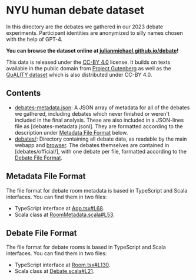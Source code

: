 # NYU human debate dataset

In this directory are the debates we gathered in our 2023 debate experiments.
Participant identities are anonymized to silly names chosen with the help of GPT-4.

**You can browse the dataset online at [julianmichael.github.io/debate](https://julianmichael.github.io/debate)!**

This data is released under the [CC-BY 4.0](https://creativecommons.org/licenses/by/4.0/) license.
It builds on texts available in the public domain from [Project Gutenberg](https://www.gutenberg.org)
as well as the [QuALITY dataset](https://nyu-mll.github.io/quality/) which is also distributed under
CC-BY 4.0.


## Contents

* [debates-metadata.json](debates-metadata.json): A JSON array of metadata for all of the debates we gathered,
  including debates which never finished or weren't included in the final analysis.
  These are also included in a JSON-lines file as [debates-metadata.jsonl].
  They are formatted according to the description under
  [Metadata File Format](#metadata-file-format) below.
* [debates/](debates/): Directory containing all debate data, as readable by the main webapp and [browser](../browser/).
  The debates themselves are contained in [debates/official/], with one debate per file,
  formatted according to the [Debate File Format](#debate-file-format).

## Metadata File Format

The file format for debate room metadata is based in TypeScript and Scala interfaces.
You can find them in two files:
* TypeScript interface at [App.tsx#L68](https://github.com/julianmichael/debate/blob/7c212fbe2540feb736ddff7485cce3c1ab5f9408/browser/src/App.tsx#L68).
* Scala class at [RoomMetadata.scala#L53](https://github.com/julianmichael/debate/blob/7c212fbe2540feb736ddff7485cce3c1ab5f9408/debate/src/RoomMetadata.scala#L53).

## Debate File Format

The file format for debate rooms is based in TypeScript and Scala interfaces.
You can find them in two files:
* TypeScript interface at [Room.tsx#L130](https://github.com/julianmichael/debate/blob/7c212fbe2540feb736ddff7485cce3c1ab5f9408/browser/src/Room.tsx#L130).
* Scala class at [Debate.scala#L21](https://github.com/julianmichael/debate/blob/7c212fbe2540feb736ddff7485cce3c1ab5f9408/debate/src/Debate.scala#L21).